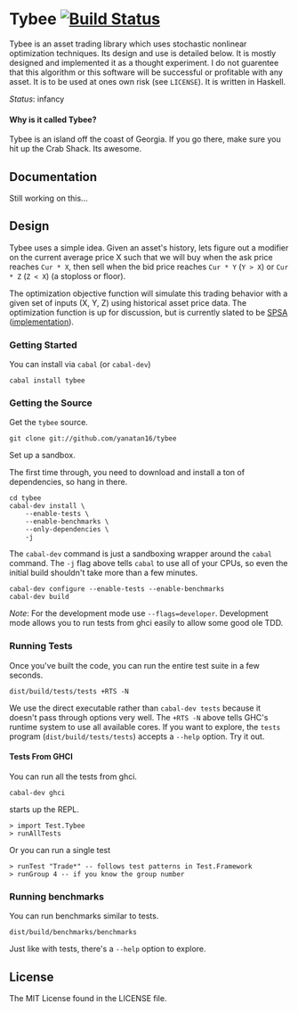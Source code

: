 # Tybee [![Build Status][1]][2]

Tybee is an asset trading library which uses stochastic nonlinear optimization techniques. Its design and use is detailed below. It is mostly designed and implemented it as a thought experiment. I do not guarentee that this algorithm or this software will be successful or profitable with any asset. It is to be used at ones own risk (see `LICENSE`). It is written in Haskell.

_Status_: infancy

#### Why is it called Tybee?

Tybee is an island off the coast of Georgia. If you go there, make sure you hit up the Crab Shack. Its awesome.

## Documentation

Still working on this...

## Design

Tybee uses a simple idea. Given an asset's history, lets figure out a modifier on the current average price X such that we will buy when the ask price reaches `Cur * X`, then sell when the bid price reaches `Cur * Y` (`Y > X`) or `Cur * Z` (`Z < X`) (a stoploss or floor).

The optimization objective function will simulate this trading behavior with a given set of inputs (X, Y, Z) using historical asset price data. The optimization function is up for discussion, but is currently slated to be [SPSA](http://jhuapl.com/SPSA) ([implementation](https://github.com/yanatan16/haskell-spsa)).

### Getting Started

You can install via `cabal` (or `cabal-dev`)

```
cabal install tybee
```

### Getting the Source

Get the `tybee` source.

    git clone git://github.com/yanatan16/tybee

Set up a sandbox.

The first time through, you need to download and install a ton of
dependencies, so hang in there.

    cd tybee
    cabal-dev install \
        --enable-tests \
        --enable-benchmarks \
        --only-dependencies \
        -j

The `cabal-dev` command is just a sandboxing wrapper around the
`cabal` command.  The `-j` flag above tells `cabal` to use all of your
CPUs, so even the initial build shouldn't take more than a few
minutes.

```
cabal-dev configure --enable-tests --enable-benchmarks
cabal-dev build
```

_Note_: For the development mode use `--flags=developer`. Development mode allows you to run tests from ghci easily to allow some good ole TDD.

### Running Tests

Once you've built the code, you can run the entire test suite in a few
seconds.

```
dist/build/tests/tests +RTS -N
```

We use the direct executable rather than `cabal-dev tests` because it doesn't pass through options very well. The `+RTS -N` above tells GHC's runtime system to use all available cores. If you want to explore, the `tests` program (`dist/build/tests/tests`) accepts a `--help` option. Try it out.


#### Tests From GHCI

You can run all the tests from ghci.

```
cabal-dev ghci
```

starts up the REPL.

```
> import Test.Tybee
> runAllTests
```

Or you can run a single test

```
> runTest "Trade*" -- follows test patterns in Test.Framework
> runGroup 4 -- if you know the group number
```

### Running benchmarks

You can run benchmarks similar to tests.

```
dist/build/benchmarks/benchmarks
```

Just like with tests, there's a `--help` option to explore.

## License

The MIT License found in the LICENSE file.

[1]: https://travis-ci.org/yanatan16/tybee.png?branch=master
[2]: http://travis-ci.org/yanatan16/tybee